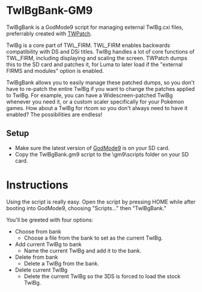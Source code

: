 # TwlBgBank-GM9
TwlBgBank is a GodMode9 script for managing external TwlBg.cxi files, preferrably created with [TWPatch](https://gbatemp.net/threads/twpatcher-ds-i-mode-screen-filters-and-patches.542694/).

TwlBg is a core part of TWL_FIRM. TWL_FIRM enables backwards compatibility with DS and DSi titles. TwlBg handles a lot of core functions of TWL_FIRM, including displaying and scaling the screen. TWPatch dumps this to the SD card and patches it, for Luma to later load if the "external FIRMS and modules" option is enabled.

TwlBgBank allows you to easily manage these patched dumps, so you don't have to re-patch the entire TwlBg if you want to change the patches applied to TwlBg. For example, you can have a Widescreen-patched TwlBg whenever you need it, or a custom scaler specifically for your Pokémon games. How about a TwlBg for rtcom so you don't always need to have it enabled? The possibilities are endless!

## Setup
* Make sure the latest version of [GodMode9](https://github.com/d0k3/GodMode9) is on your SD card.
* Copy the TwlBgBank.gm9 script to the \gm9\scripts folder on your SD card.

# Instructions
Using the script is really easy. Open the script by pressing HOME while after booting into GodMode9, choosing "Scripts..." then "TwlBgBank."

You'll be greeted with four options:
* Choose from bank
  * Choose a file from the bank to set as the current TwlBg.
* Add current TwlBg to bank
  * Name the current TwlBg and add it to the bank.
* Delete from bank
  * Delete a TwlBg from the bank.
* Delete current TwlBg
  * Delete the current TwlBg so the 3DS is forced to load the stock TwlBg.
